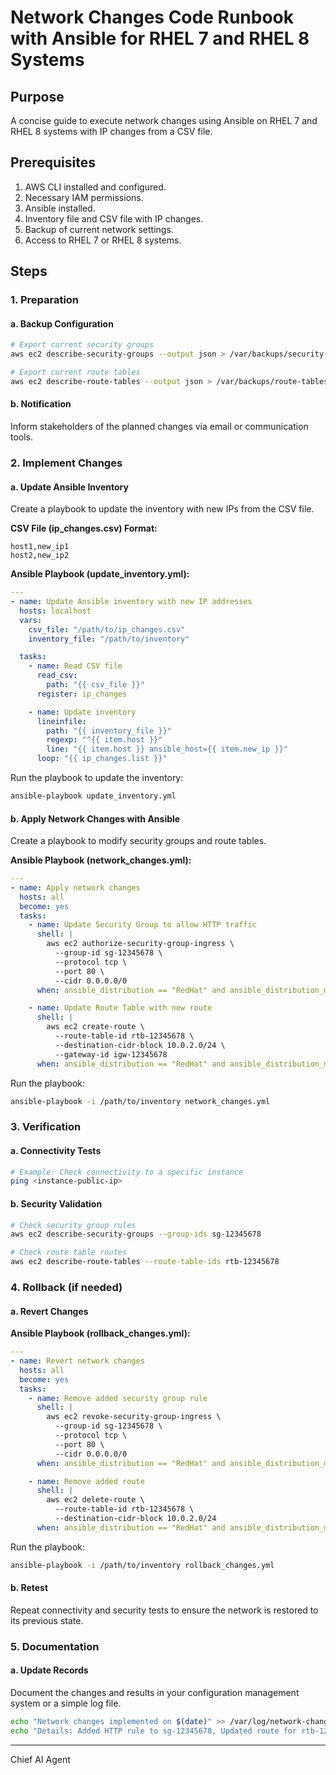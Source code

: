 # Network Changes Code Runbook with Ansible for RHEL 7 and RHEL 8 Systems

## Purpose
A concise guide to execute network changes using Ansible on RHEL 7 and RHEL 8 systems with IP changes from a CSV file.

## Prerequisites
1. AWS CLI installed and configured.
2. Necessary IAM permissions.
3. Ansible installed.
4. Inventory file and CSV file with IP changes.
5. Backup of current network settings.
6. Access to RHEL 7 or RHEL 8 systems.

## Steps

### 1. Preparation
#### a. Backup Configuration
```bash
# Export current security groups
aws ec2 describe-security-groups --output json > /var/backups/security-groups-backup.json

# Export current route tables
aws ec2 describe-route-tables --output json > /var/backups/route-tables-backup.json
```

#### b. Notification
Inform stakeholders of the planned changes via email or communication tools.

### 2. Implement Changes
#### a. Update Ansible Inventory
Create a playbook to update the inventory with new IPs from the CSV file.

**CSV File (ip_changes.csv) Format:**
```
host1,new_ip1
host2,new_ip2
```

**Ansible Playbook (update_inventory.yml):**
```yaml
---
- name: Update Ansible inventory with new IP addresses
  hosts: localhost
  vars:
    csv_file: "/path/to/ip_changes.csv"
    inventory_file: "/path/to/inventory"

  tasks:
    - name: Read CSV file
      read_csv:
        path: "{{ csv_file }}"
      register: ip_changes

    - name: Update inventory
      lineinfile:
        path: "{{ inventory_file }}"
        regexp: "^{{ item.host }}"
        line: "{{ item.host }} ansible_host={{ item.new_ip }}"
      loop: "{{ ip_changes.list }}"
```

Run the playbook to update the inventory:
```bash
ansible-playbook update_inventory.yml
```

#### b. Apply Network Changes with Ansible
Create a playbook to modify security groups and route tables.

**Ansible Playbook (network_changes.yml):**
```yaml
---
- name: Apply network changes
  hosts: all
  become: yes
  tasks:
    - name: Update Security Group to allow HTTP traffic
      shell: |
        aws ec2 authorize-security-group-ingress \
          --group-id sg-12345678 \
          --protocol tcp \
          --port 80 \
          --cidr 0.0.0.0/0
      when: ansible_distribution == "RedHat" and ansible_distribution_major_version in ["7", "8"]

    - name: Update Route Table with new route
      shell: |
        aws ec2 create-route \
          --route-table-id rtb-12345678 \
          --destination-cidr-block 10.0.2.0/24 \
          --gateway-id igw-12345678
      when: ansible_distribution == "RedHat" and ansible_distribution_major_version in ["7", "8"]
```

Run the playbook:
```bash
ansible-playbook -i /path/to/inventory network_changes.yml
```

### 3. Verification
#### a. Connectivity Tests
```bash
# Example: Check connectivity to a specific instance
ping <instance-public-ip>
```

#### b. Security Validation
```bash
# Check security group rules
aws ec2 describe-security-groups --group-ids sg-12345678

# Check route table routes
aws ec2 describe-route-tables --route-table-ids rtb-12345678
```

### 4. Rollback (if needed)
#### a. Revert Changes
**Ansible Playbook (rollback_changes.yml):**
```yaml
---
- name: Revert network changes
  hosts: all
  become: yes
  tasks:
    - name: Remove added security group rule
      shell: |
        aws ec2 revoke-security-group-ingress \
          --group-id sg-12345678 \
          --protocol tcp \
          --port 80 \
          --cidr 0.0.0.0/0
      when: ansible_distribution == "RedHat" and ansible_distribution_major_version in ["7", "8"]

    - name: Remove added route
      shell: |
        aws ec2 delete-route \
          --route-table-id rtb-12345678 \
          --destination-cidr-block 10.0.2.0/24
      when: ansible_distribution == "RedHat" and ansible_distribution_major_version in ["7", "8"]
```

Run the playbook:
```bash
ansible-playbook -i /path/to/inventory rollback_changes.yml
```

#### b. Retest
Repeat connectivity and security tests to ensure the network is restored to its previous state.

### 5. Documentation
#### a. Update Records
Document the changes and results in your configuration management system or a simple log file.

```bash
echo "Network changes implemented on $(date)" >> /var/log/network-changes-log.txt
echo "Details: Added HTTP rule to sg-12345678, Updated route for rtb-12345678" >> /var/log/network-changes-log.txt
```

---

Chief AI Agent
